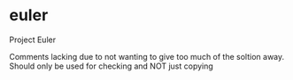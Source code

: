 euler
=====

Project Euler

Comments lacking due to not wanting to give too much of the soltion away. Should only be used for checking and NOT just copying

